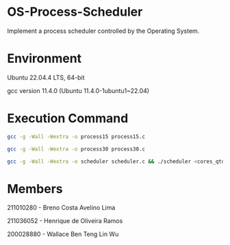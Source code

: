 # OS-Process-Scheduler

Implement a process scheduler controlled by the Operating System.

# Environment

Ubuntu 22.04.4 LTS, 64-bit

gcc version 11.4.0 (Ubuntu 11.4.0-1ubuntu1~22.04)

# Execution Command

```bash
gcc -g -Wall -Wextra -o process15 process15.c

gcc -g -Wall -Wextra -o process30 process30.c

gcc -g -Wall -Wextra -o scheduler scheduler.c && ./scheduler <cores_qtd>
```

# Members

211010280 - Breno Costa Avelino Lima

211036052 - Henrique de Oliveira Ramos  

200028880 - Wallace Ben Teng Lin Wu